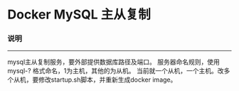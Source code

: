Docker MySQL 主从复制
====

### 说明
----
mysql主从复制服务，要外部提供数据库路径及端口。
服务器命名规则，使用 mysql-? 格式命名，1为主机，其他的为从机。
当前就一个从机，一个主机。改多个从机，要修改startup.sh脚本，并重新生成docker image。